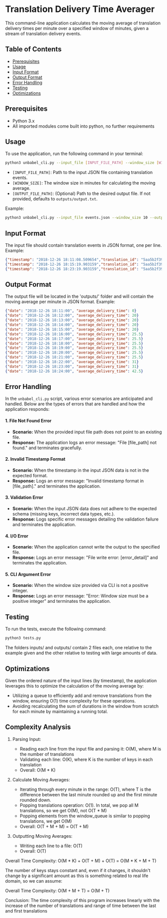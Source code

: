 # Translation Delivery Time Averager

This command-line application calculates the moving average of translation delivery times per minute over a specified window of minutes, given a stream of translation delivery events.

## Table of Contents
- [Prerequisites](#prerequisites)
- [Usage](#usage)
- [Input Format](#input-format)
- [Output Format](#output-format)
- [Error Handling](#error-handling)
- [Testing](#testing)
- [Optimizations](#optimizations)


## Prerequisites

- Python 3.x
- All imported modules come built into python, no further requirements


## Usage

To use the application, run the following command in your terminal:

```sh
python3 unbabel_cli.py --input_file [INPUT_FILE_PATH] --window_size [WINDOW_SIZE] --output_file [OUTPUT_FILE_PATH]
```

- `[INPUT_FILE_PATH]`: Path to the input JSON file containing translation events.
- `[WINDOW_SIZE]`: The window size in minutes for calculating the moving average.
- `[OUTPUT_FILE_PATH]`: (Optional) Path to the desired output file. If not provided, defaults to `outputs/output.txt`.

Example:

```sh
python3 unbabel_cli.py --input_file events.json --window_size 10 --output_file output.json
```

## Input Format

The input file should contain translation events in JSON format, one per line. Example:

```json
{"timestamp": "2018-12-26 18:11:08.509654","translation_id": "5aa5b2f39f7254a75aa5","source_language": "en","target_language": "fr","client_name": "airliberty","event_name": "translation_delivered","nr_words": 30, "duration": 20}
{"timestamp": "2018-12-26 18:15:19.903159","translation_id": "5aa5b2f39f7254a75aa4","source_language": "en","target_language": "fr","client_name": "airliberty","event_name": "translation_delivered","nr_words": 30, "duration": 31}
{"timestamp": "2018-12-26 18:23:19.903159","translation_id": "5aa5b2f39f7254a75bb3","source_language": "en","target_language": "fr","client_name": "taxi-eats","event_name": "translation_delivered","nr_words": 100, "duration": 54}
```


## Output Format

The output file will be located in the 'outputs/' folder and will contain the moving average per minute in JSON format. Example:

```json
{"date": "2018-12-26 18:11:00", "average_delivery_time": 0}
{"date": "2018-12-26 18:12:00", "average_delivery_time": 20}
{"date": "2018-12-26 18:13:00", "average_delivery_time": 20}
{"date": "2018-12-26 18:14:00", "average_delivery_time": 20}
{"date": "2018-12-26 18:15:00", "average_delivery_time": 20}
{"date": "2018-12-26 18:16:00", "average_delivery_time": 25.5}
{"date": "2018-12-26 18:17:00", "average_delivery_time": 25.5}
{"date": "2018-12-26 18:18:00", "average_delivery_time": 25.5}
{"date": "2018-12-26 18:19:00", "average_delivery_time": 25.5}
{"date": "2018-12-26 18:20:00", "average_delivery_time": 25.5}
{"date": "2018-12-26 18:21:00", "average_delivery_time": 25.5}
{"date": "2018-12-26 18:22:00", "average_delivery_time": 31}
{"date": "2018-12-26 18:23:00", "average_delivery_time": 31}
{"date": "2018-12-26 18:24:00", "average_delivery_time": 42.5}
```

## Error Handling

In the `unbabel_cli.py` script, various error scenarios are anticipated and handled. Below are the types of errors that are handled and how the application responds:

#### 1. File Not Found Error
- **Scenario:** When the provided input file path does not point to an existing file.
- **Response:** The application logs an error message: "File [file_path] not found." and terminates gracefully.

#### 2. Invalid Timestamp Format
- **Scenario:** When the timestamp in the input JSON data is not in the expected format.
- **Response:** Logs an error message: "Invalid timestamp format in [file_path]." and terminates the application.

#### 3. Validation Error
- **Scenario:** When the input JSON data does not adhere to the expected schema (missing keys, incorrect data types, etc.).
- **Response:** Logs specific error messages detailing the validation failure and terminates the application.

#### 4. I/O Error
- **Scenario:** When the application cannot write the output to the specified file.
- **Response:** Logs an error message: "File write error: [error_detail]" and terminates the application.

#### 5. CLI Argument Error
- **Scenario:** When the window size provided via CLI is not a positive integer.
- **Response:** Logs an error message: "Error: Window size must be a positive integer" and terminates the application.


## Testing

To run the tests, execute the following command:

```sh
python3 tests.py
```

The folders inputs/ and outputs/ contain 2 files each, one relative to the example given and the other relative to testing with large amounts of data.


## Optimizations

Given the ordered nature of the input lines (by timestamp), the application leverages this to optimize the calculation of the moving average by:
- Utilizing a queue to efficiently add and remove translations from the window, ensuring O(1) time complexity for these operations.
- Avoiding recalculating the sum of durations in the window from scratch for each minute by maintaining a running total.


## Complexity Analysis

1. Parsing Input:
    - Reading each line from the input file and parsing it: O(M), where M is the number of translations
    - Validating each line: O(K), where K is the number of keys in each translation
    - Overall: O(M * K)

2. Calculate Moving Averages:
    - Iterating through every minute in the range: O(T), where T is the difference between the last minute rounded up and the first minute rounded down.
    - Popping translations operation: O(1). In total, we pop all M translations, so we get O(M), not O(T * M)
    - Popping elements from the window_queue is similar to popping translations, we get O(M)
    - Overall: O(T + M + M) = O(T + M)

3. Outputting Moving Averages:
    - Writing each line to a file: O(T)
    - Overall: O(T)

Overall Time Complexity: O(M * K) + O(T + M) + O(T) = O(M * K + M + T)

The number of keys stays constant and, even if it changes, it shouldn't change by a significant amount as this is something related to real life domain, so we can assume:

Overall Time Complexity: O(M + M + T) = O(M + T)

Conclusion: The time complexity of this program increases linearly with the increase of the number of translations and range of time between the last and first translations